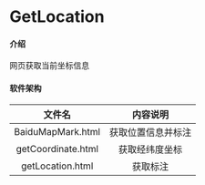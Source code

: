 # GetLocation
#### 介绍
网页获取当前坐标信息

#### 软件架构
文件名|内容说明
:-:|:-:
BaiduMapMark.html|获取位置信息并标注
getCoordinate.html|获取经纬度坐标
getLocation.html|获取标注
